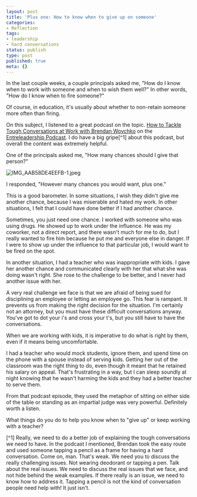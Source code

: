 ```yaml
---
layout: post
title: 'Plus one: How to know when to give up on someone'
categories:
- Reflection
tags:
- leadership
- hard conversations
status: publish
type: post
published: true
meta: {}
---
```


In the last couple weeks, a couple principals asked me, "How do I know when to work with someone and when to wish them well?" In other words, "How do I know when to fire someone?"

Of course, in education, it's usually about whether to non-retain someone more often than firing.

On this subject, I listened to a great podcast on the topic. 
[How to Tackle Tough Conversations at Work with Brendan Wovchko](https://overcast.fm/+FDeAc-9Us) on the 
[Entreleadership Podcast](https://www.ramseysolutions.com/shows/the-entreleadership-podcast). I do have a big gripe[^1] about this podcast, but overall the content was extremely helpful.

One of the principals asked me, "How many chances should I give that person?"











































  

    
  
    
![IMG_AAB58DE4EEFB-1.jpeg](/squarespace_images/content_v1_4fffa949e4b0b4590d67b4e7_1620149468495-AY5ZO97PG56NGI5283UC_IMG_AAB58DE4EEFB-1.jpeg_)
  


  



I responded, "However many chances you would want, plus one."

This is a good barometer. In some situations, I wish they didn't give me another chance, because I was miserable and hated my work. In other situations, I felt that I could have done better if I had another chance.

Sometimes, you just need one chance. I worked with someone who was using drugs. He showed up to work under the influence. He was my coworker, not a direct report, and there wasn't much for me to do, but I really wanted to fire him because he put me and everyone else in danger. If I were to show up under the influence to that particular job, I would want to be fired on the spot.

In another situation, I had a teacher who was inappropriate with kids. I gave her another chance and communicated clearly with her that what she was doing wasn't right. She rose to the challenge to be better, and I never had another issue with her.

A very real challenge we face is that we are afraid of being sued for disciplining an employee or letting an employee go. This fear is rampant. It prevents us from making the right decision for the situation. I'm certainly not an attorney, but you 
must have these difficult conversations anyway. You've got to dot your i's and cross your t's, but you still have to have the conversations.

When we are working with kids, it is imperative to do what is right by them, even if it means being uncomfortable.

I had a teacher who would mock  students, ignore them, and spend time on the phone with a spouse instead of serving kids. Getting her out of the classroom was the right thing to do, even though it meant that he retained his salary on appeal. That's frustrating in a way, but I can sleep soundly at night knowing that he wasn't harming the kids and they had a better teacher to serve them.

From that podcast episode, they used the metaphor of sitting on either side of the table or standing as an impartial judge was very powerful. Definitely worth a listen.

What things do you do to help you know when to "give up" or keep working with a teacher?

[^1] Really, we need to do a better job of explaining the tough conversations we need to have. In the podcast I mentioned, Brendan took the easy route and used someone tapping a pencil as a frame for having a hard conversation. Come on, man. That's weak. We need you to discuss the really challenging issues. Not wearing deodorant or tapping a pen. Talk about the real issues. 
    We need to discuss the real issues that we face, and not hide behind the weak examples. If there really is an issue, we need to know how to address it. Tapping a pencil is not the kind of conversation people need help with! It just isn't.
